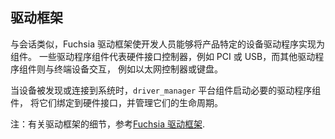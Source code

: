 <!-- ## Driver framework -->
## 驱动框架

<!-- Similar to session, the Fuchsia Driver Framework enables developers to
implement product-specific device drivers as components. Some driver components
represent hardware interface controllers, such as PCI or USB, while others
interact with end devices, such as an ethernet controller or keyboard. -->
与会话类似，Fuchsia 驱动框架使开发人员能够将产品特定的设备驱动程序实现为组件。
一些驱动程序组件代表硬件接口控制器，例如 PCI 或 USB，而其他驱动程序组件则与终端设备交互，
例如以太网控制器或键盘。

<!-- As devices are discovered or attached to the system, the `driver_manager`
platform component starts the necessary driver components, binds them to the
hardware interfaces, and manages their lifecycle. -->
当设备被发现或连接到系统时，`driver_manager` 平台组件启动必要的驱动程序组件，
将它们绑定到硬件接口，并管理它们的生命周期。

<!-- Note: For more details on the driver framework, see
[Fuchsia Driver Framework](/development/drivers/concepts/fdf.md). -->
注：有关驱动框架的细节，参考[Fuchsia 驱动框架](/development/drivers/concepts/fdf.md).
